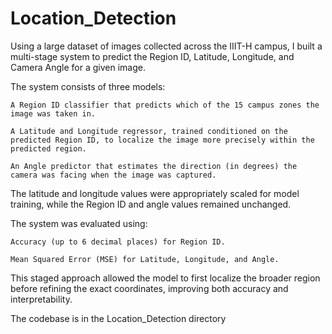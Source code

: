 # Location_Detection

Using a large dataset of images collected across the IIIT-H campus, I built a multi-stage system to predict the Region ID, Latitude, Longitude, and Camera Angle for a given image.

The system consists of three models:

    A Region ID classifier that predicts which of the 15 campus zones the image was taken in.

    A Latitude and Longitude regressor, trained conditioned on the predicted Region ID, to localize the image more precisely within the predicted region.

    An Angle predictor that estimates the direction (in degrees) the camera was facing when the image was captured.

The latitude and longitude values were appropriately scaled for model training, while the Region ID and angle values remained unchanged.

The system was evaluated using:

    Accuracy (up to 6 decimal places) for Region ID.

    Mean Squared Error (MSE) for Latitude, Longitude, and Angle.

This staged approach allowed the model to first localize the broader region before refining the exact coordinates, improving both accuracy and interpretability.

The codebase is in the Location_Detection directory
